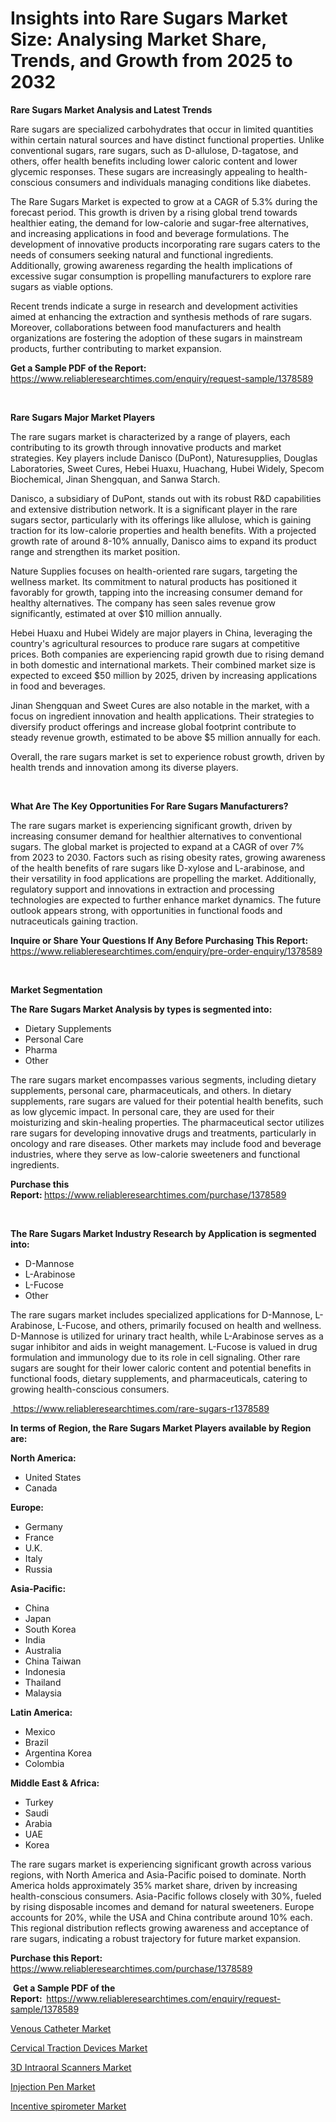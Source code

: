 <p><h1>Insights into Rare Sugars Market Size: Analysing Market Share, Trends, and Growth from 2025 to 2032</h1></p><p><strong>Rare Sugars Market Analysis and Latest Trends</strong></p>
<p><p>Rare sugars are specialized carbohydrates that occur in limited quantities within certain natural sources and have distinct functional properties. Unlike conventional sugars, rare sugars, such as D-allulose, D-tagatose, and others, offer health benefits including lower caloric content and lower glycemic responses. These sugars are increasingly appealing to health-conscious consumers and individuals managing conditions like diabetes.</p><p>The Rare Sugars Market is expected to grow at a CAGR of 5.3% during the forecast period. This growth is driven by a rising global trend towards healthier eating, the demand for low-calorie and sugar-free alternatives, and increasing applications in food and beverage formulations. The development of innovative products incorporating rare sugars caters to the needs of consumers seeking natural and functional ingredients. Additionally, growing awareness regarding the health implications of excessive sugar consumption is propelling manufacturers to explore rare sugars as viable options.</p><p>Recent trends indicate a surge in research and development activities aimed at enhancing the extraction and synthesis methods of rare sugars. Moreover, collaborations between food manufacturers and health organizations are fostering the adoption of these sugars in mainstream products, further contributing to market expansion.</p></p>
<p><strong>Get a Sample PDF of the Report:&nbsp;</strong> <a href="https://www.reliableresearchtimes.com/enquiry/request-sample/1378589?utm_campaign=3255&utm_medium=2&utm_source=Github&utm_content=ia&utm_term=07042025&utm_id=rare-sugars">https://www.reliableresearchtimes.com/enquiry/request-sample/1378589</a></p>
<p>&nbsp;</p>
<p><strong>Rare Sugars Major Market Players</strong></p>
<p><p>The rare sugars market is characterized by a range of players, each contributing to its growth through innovative products and market strategies. Key players include Danisco (DuPont), Naturesupplies, Douglas Laboratories, Sweet Cures, Hebei Huaxu, Huachang, Hubei Widely, Specom Biochemical, Jinan Shengquan, and Sanwa Starch.</p><p>Danisco, a subsidiary of DuPont, stands out with its robust R&D capabilities and extensive distribution network. It is a significant player in the rare sugars sector, particularly with its offerings like allulose, which is gaining traction for its low-calorie properties and health benefits. With a projected growth rate of around 8-10% annually, Danisco aims to expand its product range and strengthen its market position.</p><p>Nature Supplies focuses on health-oriented rare sugars, targeting the wellness market. Its commitment to natural products has positioned it favorably for growth, tapping into the increasing consumer demand for healthy alternatives. The company has seen sales revenue grow significantly, estimated at over $10 million annually.</p><p>Hebei Huaxu and Hubei Widely are major players in China, leveraging the country's agricultural resources to produce rare sugars at competitive prices. Both companies are experiencing rapid growth due to rising demand in both domestic and international markets. Their combined market size is expected to exceed $50 million by 2025, driven by increasing applications in food and beverages.</p><p>Jinan Shengquan and Sweet Cures are also notable in the market, with a focus on ingredient innovation and health applications. Their strategies to diversify product offerings and increase global footprint contribute to steady revenue growth, estimated to be above $5 million annually for each.</p><p>Overall, the rare sugars market is set to experience robust growth, driven by health trends and innovation among its diverse players.</p></p>
<p>&nbsp;</p>
<p><strong>What Are The Key Opportunities For Rare Sugars Manufacturers?</strong></p>
<p><p>The rare sugars market is experiencing significant growth, driven by increasing consumer demand for healthier alternatives to conventional sugars. The global market is projected to expand at a CAGR of over 7% from 2023 to 2030. Factors such as rising obesity rates, growing awareness of the health benefits of rare sugars like D-xylose and L-arabinose, and their versatility in food applications are propelling the market. Additionally, regulatory support and innovations in extraction and processing technologies are expected to further enhance market dynamics. The future outlook appears strong, with opportunities in functional foods and nutraceuticals gaining traction.</p></p>
<p><strong>Inquire or Share Your Questions If Any Before Purchasing This Report:</strong> <a href="https://www.reliableresearchtimes.com/enquiry/pre-order-enquiry/1378589?utm_campaign=3255&utm_medium=2&utm_source=Github&utm_content=ia&utm_term=07042025&utm_id=rare-sugars">https://www.reliableresearchtimes.com/enquiry/pre-order-enquiry/1378589</a></p>
<p>&nbsp;</p>
<p><strong>Market Segmentation</strong></p>
<p><strong>The Rare Sugars Market Analysis by types is segmented into:</strong></p>
<p><ul><li>Dietary Supplements</li><li>Personal Care</li><li>Pharma</li><li>Other</li></ul></p>
<p><p>The rare sugars market encompasses various segments, including dietary supplements, personal care, pharmaceuticals, and others. In dietary supplements, rare sugars are valued for their potential health benefits, such as low glycemic impact. In personal care, they are used for their moisturizing and skin-healing properties. The pharmaceutical sector utilizes rare sugars for developing innovative drugs and treatments, particularly in oncology and rare diseases. Other markets may include food and beverage industries, where they serve as low-calorie sweeteners and functional ingredients.</p></p>
<p><strong>Purchase this Report:&nbsp;</strong><a href="https://www.reliableresearchtimes.com/purchase/1378589?utm_campaign=3255&utm_medium=2&utm_source=Github&utm_content=ia&utm_term=07042025&utm_id=rare-sugars">https://www.reliableresearchtimes.com/purchase/1378589</a></p>
<p>&nbsp;</p>
<p><strong>The Rare Sugars Market Industry Research by Application is segmented into:</strong></p>
<p><ul><li>D-Mannose</li><li>L-Arabinose</li><li>L-Fucose</li><li>Other</li></ul></p>
<p><p>The rare sugars market includes specialized applications for D-Mannose, L-Arabinose, L-Fucose, and others, primarily focused on health and wellness. D-Mannose is utilized for urinary tract health, while L-Arabinose serves as a sugar inhibitor and aids in weight management. L-Fucose is valued in drug formulation and immunology due to its role in cell signaling. Other rare sugars are sought for their lower caloric content and potential benefits in functional foods, dietary supplements, and pharmaceuticals, catering to growing health-conscious consumers.</p></p>
<p><a href="https://www.reliableresearchtimes.com/rare-sugars-r1378589?utm_campaign=3255&utm_medium=2&utm_source=Github&utm_content=ia&utm_term=07042025&utm_id=rare-sugars">&nbsp;https://www.reliableresearchtimes.com/rare-sugars-r1378589</a></p>
<p><strong>In terms of Region, the Rare Sugars Market Players available by Region are:</strong></p>
<p>
    <p> <strong> North America: </strong>
        <ul>
            <li>United States</li>
            <li>Canada</li>
        </ul>
        </p> 
    <p> <strong> Europe: </strong>
        <ul>
            <li>Germany</li>
            <li>France</li>
            <li>U.K.</li>
            <li>Italy</li>
            <li>Russia</li>
        </ul>
        </p> 
    <p> <strong> Asia-Pacific: </strong>
        <ul>
            <li>China</li>
            <li>Japan</li>
            <li>South Korea</li>
            <li>India</li>
            <li>Australia</li>
            <li>China Taiwan</li>
            <li>Indonesia</li>
            <li>Thailand</li>
            <li>Malaysia</li>
        </ul>
        </p> 
    <p> <strong> Latin America: </strong>
        <ul>
            <li>Mexico</li>
            <li>Brazil</li>
            <li>Argentina Korea</li>
            <li>Colombia</li>
        </ul>
        </p> 
    <p> <strong> Middle East & Africa: </strong>
        <ul>
            <li>Turkey</li>
            <li>Saudi</li>
            <li>Arabia</li>
            <li>UAE</li>
            <li>Korea</li>
        </ul>
    </p>
    </p>
<p><p>The rare sugars market is experiencing significant growth across various regions, with North America and Asia-Pacific poised to dominate. North America holds approximately 35% market share, driven by increasing health-conscious consumers. Asia-Pacific follows closely with 30%, fueled by rising disposable incomes and demand for natural sweeteners. Europe accounts for 20%, while the USA and China contribute around 10% each. This regional distribution reflects growing awareness and acceptance of rare sugars, indicating a robust trajectory for future market expansion.</p></p>
<p><strong>Purchase this Report: </strong><a href="https://www.reliableresearchtimes.com/purchase/1378589?utm_campaign=3255&utm_medium=2&utm_source=Github&utm_content=ia&utm_term=07042025&utm_id=rare-sugars">https://www.reliableresearchtimes.com/purchase/1378589</a></p>
<p>&nbsp;<strong>Get a Sample PDF of the Report:&nbsp;&nbsp;</strong><a href="https://www.reliableresearchtimes.com/enquiry/request-sample/1378589?utm_campaign=3255&utm_medium=2&utm_source=Github&utm_content=ia&utm_term=07042025&utm_id=rare-sugars">https://www.reliableresearchtimes.com/enquiry/request-sample/1378589</a></p>
<p><strong></strong></p>
<p><p><a href="https://www.linkedin.com/pulse/global-venous-catheter-market-research-2025-2032-technology-xmx6f?utm_campaign=3255&utm_medium=2&utm_source=Github&utm_content=ia&utm_term=07042025&utm_id=rare-sugars">Venous Catheter Market</a></p><p><a href="https://www.linkedin.com/pulse/recent-analysis-cervical-traction-devices-market-trends-share-ulmje?utm_campaign=3255&utm_medium=2&utm_source=Github&utm_content=ia&utm_term=07042025&utm_id=rare-sugars">Cervical Traction Devices Market</a></p><p><a href="https://www.linkedin.com/pulse/comprehensive-growth-study-3d-intraoral-scanners-market-cagr-30sff?utm_campaign=3255&utm_medium=2&utm_source=Github&utm_content=ia&utm_term=07042025&utm_id=rare-sugars">3D Intraoral Scanners Market</a></p><p><a href="https://www.linkedin.com/pulse/emerging-opportunities-challenges-global-injection-pen-market-7hrde?utm_campaign=3255&utm_medium=2&utm_source=Github&utm_content=ia&utm_term=07042025&utm_id=rare-sugars">Injection Pen Market</a></p><p><a href="https://www.linkedin.com/pulse/aglobalincentive-spirometer-market-study-including-its-size-6etgf?utm_campaign=3255&utm_medium=2&utm_source=Github&utm_content=ia&utm_term=07042025&utm_id=rare-sugars">Incentive spirometer Market</a></p></p>